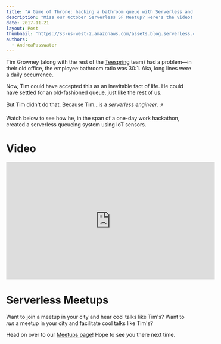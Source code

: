 ```yaml
---
title: "A Game of Throne: hacking a bathroom queue with Serverless and IoT"
description: "Miss our October Serverless SF Meetup? Here's the video! Learn how to hack a hectic bathroom queue serverless-ly with IoT sensors."
date: 2017-11-21
layout: Post
thumbnail: 'https://s3-us-west-2.amazonaws.com/assets.blog.serverless.com/game_throne.jpg'
authors:
  - AndreaPasswater
---
```


Tim Growney (along with the rest of the [Teespring](https://teespring.com/) team) had a problem—in their old office, the employee:bathroom ratio was 30:1. Aka, long lines were a daily occurrence.

Now, Tim could have accepted this as an inevitable fact of life. He could have settled for an old-fashioned queue, just like the rest of us.

But Tim didn't do that. Because Tim...is a *serverless engineer*. ⚡️

Watch below to see how he, in the span of a one-day work hackathon, created a serverless queueing system using IoT sensors.

# Video

<iframe width="560" height="315" src="https://www.youtube.com/embed/StXBCwHAdU8" frameborder="0" allowfullscreen></iframe>

# Serverless Meetups

Want to join a meetup in your city and hear cool talks like Tim's? Want to *run* a meetup in your city and facilitate cool talks like Tim's?

Head on over to our [Meetups page](https://serverless.com/community/meetups/)! Hope to see you there next time.
